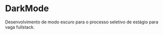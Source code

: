 # DarkMode
 Desenvolvimento de modo escuro para o processo seletivo de estágio para vaga fullstack.

